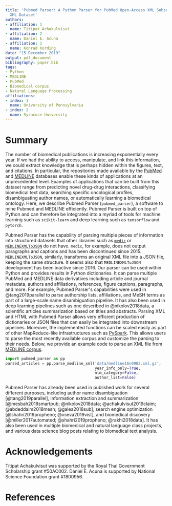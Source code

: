```yaml
---
title: 'Pubmed Parser: A Python Parser for PubMed Open-Access XML Subset and MEDLINE XML Dataset
  XML Dataset'
authors:
- affiliation: 1
  name: Titipat Achakulvisut
- affiliation: 2
  name: Daniel E. Acuna
- affiliation: 1
  name: Konrad Kording
date: "15 December 2019"
output: pdf_document
bibliography: paper.bib
tags:
- Python
- MEDLINE
- PubMed
- Biomedical corpus
- Natural Language Processing
affiliations:
- index: 1
  name: University of Pennsylvania
- index: 2
  name: Syracuse University
---
```


# Summary

The number of biomedical publications is increasing exponentially every year. If we had the ability to access, manipulate, and link this information, we could extract knowledge that is perhaps hidden within the figures, text, and citations. In particular, the repositories made available by the [PubMed](https://pubmed.ncbi.nlm.nih.gov/) and [MEDLINE](https://www.nlm.nih.gov/bsd/medline.html) databases enable these kinds of applications at an unprecedented level. Examples of applications that can be built from this dataset range from predicting novel drug-drug interactions, classifying biomedical text data, searching specific oncological profiles, disambiguating author names, or automatically learning a biomedical ontology. Here, we describe Pubmed Parser (`pubmed_parser`), a software to mine Pubmed and MEDLINE efficiently. Pubmed Parser is built on top of Python and can therefore be integrated into a myriad of tools for machine learning such as `scikit-learn` and deep learning such as `tensorflow` and `pytorch`.

Pubmed Parser has the capability of parsing multiple pieces of information into structured datasets that other libraries such as [`medic`](https://github.com/fnl/medic) or [`MEDLINEXMLToJSON`](https://github.com/ldbib/MEDLINEXMLToJSON) do not have. `medic`, for example, does not output paragraphs and captions and has been discontinued since 2015. `MEDLINEXMLToJSON`, similarly, transforms an original XML file into a JSON file, keeping the same structure. It seems also that `MEDLINEXMLToJSON` development has been inactive since 2016. Our parser can be used within Python and provides results in Python dictionaries. It can parse multiple PubMed and MEDLINE data derivatives including article and journal metadata, authors and affiliations, references, figure captions, paragraphs, and more. For example, Pubmed Parser's capabilities were used in @tang2019parallel to parse authorship lists, affiliations, and MeSH terms as part of a large-scale name disambiguation pipeline. It has also been used in deep learning pipelines such as one described in @nikolov2018data, a scientific articles summarization based on titles and abstracts. Parsing XML and HTML with Pubmed Parser allows very efficient production of dictionaries or JSON files that can easily be integrated into downstream pipelines. Moreover, the implemented functions can be scaled easily as part of other MapReduce-like infrastructures such as [PySpark](https://spark.apache.org/). This allows users to parse the most recently available corpus and customize the parsing to their needs. Below, we provide an example code to parse an XML file from [MEDLINE corpus](https://www.nlm.nih.gov/databases/download/data_distrib_main.html).

``` python
import pubmed_parser as pp
parsed_articles = pp.parse_medline_xml('data/medline16n0902.xml.gz',
                                       year_info_only=True,
                                       nlm_category=False,
                                       author_list=False)
```

Pubmed Parser has already been used in published work for several different purposes, including author name disambiguation [@tang2019parallel], information extraction and summarization [@mesbah2018smartpub; @nikolov2018data; @achakulvisut2019claim; @abdeddaim2018mesh; @galea2018sub], search engine optimization [@shahri2019propheno; @vseva2019vist], and biomedical discovery [@miller2017automated; @shahri2019propheno; @rakhi2018data]. It has also been used in multiple biomedical and natural language class projects, and various data science blog posts relating to biomedical text analysis.

# Acknowledgements

Titipat Achakulvisut was supported by the Royal Thai Government Scholarship grant #50AC002. Daniel E. Acuna is supported by National Science Foundation grant #1800956.

# References
